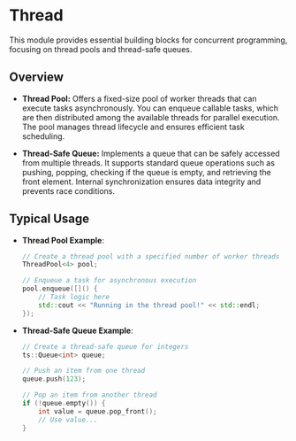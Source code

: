 # Thread

This module provides essential building blocks for concurrent programming, focusing on thread pools and thread-safe queues.

## Overview

- **Thread Pool:**
  Offers a fixed-size pool of worker threads that can execute tasks asynchronously.
  You can enqueue callable tasks, which are then distributed among the available threads for parallel execution. The pool manages thread lifecycle and ensures efficient task scheduling.

- **Thread-Safe Queue:**
  Implements a queue that can be safely accessed from multiple threads.
  It supports standard queue operations such as pushing, popping, checking if the queue is empty, and retrieving the front element. Internal synchronization ensures data integrity and prevents race conditions.

## Typical Usage

- **Thread Pool Example**:
  ```cpp
  // Create a thread pool with a specified number of worker threads
  ThreadPool<4> pool;

  // Enqueue a task for asynchronous execution
  pool.enqueue([]() {
      // Task logic here
      std::cout << "Running in the thread pool!" << std::endl;
  });
  ```
- **Thread-Safe Queue Example**:
  ```cpp
  // Create a thread-safe queue for integers
  ts::Queue<int> queue;

  // Push an item from one thread
  queue.push(123);

  // Pop an item from another thread
  if (!queue.empty()) {
      int value = queue.pop_front();
      // Use value...
  }
  ```